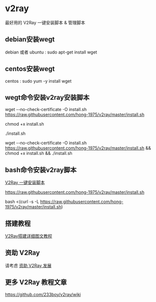 # v2ray
最好用的 V2Ray 一键安装脚本 &amp; 管理脚本

## debian安装wegt
debian 或者 ubuntu : sudo apt-get install wget

## centos安装wegt
centos : sudo yum -y install wget


## wegt命令安装v2ray安装脚本
wget --no-check-certificate -O install.sh https://raw.githubusercontent.com/hong-1975/v2ray/master/install.sh

chmod +x install.sh

./install.sh


wget --no-check-certificate -O install.sh https://raw.githubusercontent.com/hong-1975/v2ray/master/install.sh && chmod +x install.sh && ./install.sh


## bash命令安装v2ray脚本
[V2Ray 一键安装脚本](https://github.com/233boy/v2ray/wiki/V2Ray%E4%B8%80%E9%94%AE%E5%AE%89%E8%A3%85%E8%84%9A%E6%9C%AC)

https://raw.githubusercontent.com/hong-1975/v2ray/master/install.sh

bash <(curl -s -L https://raw.githubusercontent.com/hong-1975/v2ray/master/install.sh)

## 搭建教程
[V2Ray搭建详细图文教程](https://github.com/233boy/v2ray/wiki/V2Ray%E6%90%AD%E5%BB%BA%E8%AF%A6%E7%BB%86%E5%9B%BE%E6%96%87%E6%95%99%E7%A8%8B)

## 资助 V2Ray
请考虑 [资助 V2Ray 发展](https://www.v2ray.com/chapter_00/02_donate.html)

## 更多 V2Ray 教程文章
https://github.com/233boy/v2ray/wiki
